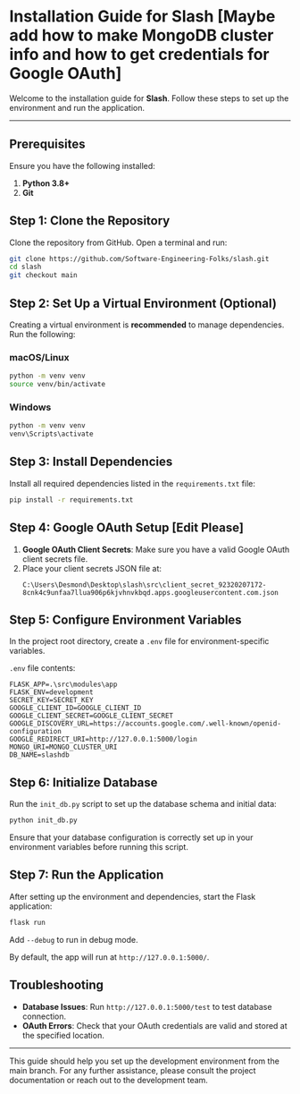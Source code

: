 
# Installation Guide for Slash [Maybe add how to make MongoDB cluster info and how to get credentials for Google OAuth]

Welcome to the installation guide for **Slash**. Follow these steps to set up the environment and run the application.

---

## Prerequisites

Ensure you have the following installed:

1. **Python 3.8+**
2. **Git**

## Step 1: Clone the Repository

Clone the repository from GitHub. Open a terminal and run:

```bash
git clone https://github.com/Software-Engineering-Folks/slash.git
cd slash
git checkout main
```

## Step 2: Set Up a Virtual Environment (Optional)

Creating a virtual environment is **recommended** to manage dependencies. Run the following:

### macOS/Linux
```bash
python -m venv venv
source venv/bin/activate
```

### Windows
```bash
python -m venv venv
venv\Scripts\activate
```

## Step 3: Install Dependencies

Install all required dependencies listed in the `requirements.txt` file:

```bash
pip install -r requirements.txt
```

## Step 4: Google OAuth Setup [Edit Please]

1. **Google OAuth Client Secrets**: Make sure you have a valid Google OAuth client secrets file.
2. Place your client secrets JSON file at:
   ```
   C:\Users\Desmond\Desktop\slash\src\client_secret_92320207172-8cnk4c9unfaa7llua906p6kjvhnvkbqd.apps.googleusercontent.com.json
   ```

## Step 5: Configure Environment Variables

In the project root directory, create a `.env` file for environment-specific variables.

`.env` file contents:

```plaintext
FLASK_APP=.\src\modules\app 
FLASK_ENV=development
SECRET_KEY=SECRET_KEY
GOOGLE_CLIENT_ID=GOOGLE_CLIENT_ID
GOOGLE_CLIENT_SECRET=GOOGLE_CLIENT_SECRET
GOOGLE_DISCOVERY_URL=https://accounts.google.com/.well-known/openid-configuration
GOOGLE_REDIRECT_URI=http://127.0.0.1:5000/login
MONGO_URI=MONGO_CLUSTER_URI
DB_NAME=slashdb
```

## Step 6: Initialize Database

Run the `init_db.py` script to set up the database schema and initial data:

```bash
python init_db.py
```

Ensure that your database configuration is correctly set up in your environment variables before running this script.

## Step 7: Run the Application

After setting up the environment and dependencies, start the Flask application:

```bash
flask run
```
Add ```--debug``` to run in debug mode.

By default, the app will run at `http://127.0.0.1:5000/`.

## Troubleshooting

- **Database Issues**: Run `http://127.0.0.1:5000/test` to test database connection.
- **OAuth Errors**: Check that your OAuth credentials are valid and stored at the specified location.

---

This guide should help you set up the development environment from the main branch. For any further assistance, please consult the project documentation or reach out to the development team.
